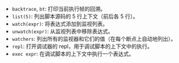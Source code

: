 
* `backtrace`, `bt`: 打印当前执行帧的回溯。
* `list(5)`: 列出脚本源码的 5 行上下文（前后各 5 行）。
* `watch(expr)`: 将表达式添加到监视列表。
* `unwatch(expr)`: 从监视列表中移除表达式。
* `watchers`: 列出所有的监视器和它们的值（在每个断点上自动地列出）。
* `repl`: 打开调试器的 repl，用于调试脚本的上下文中的执行。
* `exec expr`: 在调试脚本的上下文中执行一个表达式。

